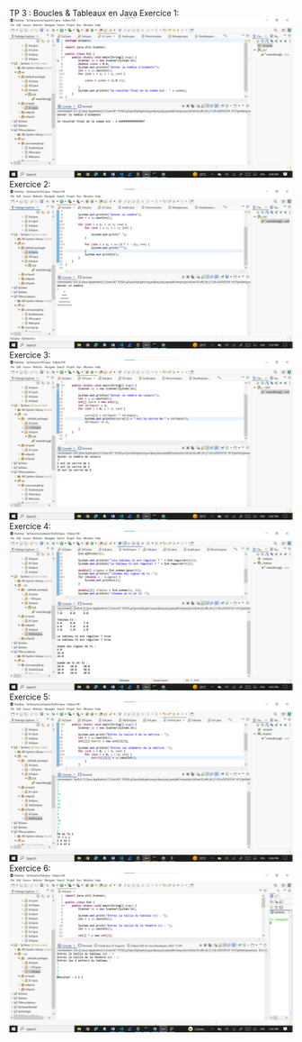 TP 3 : Boucles & Tableaux en Java
Exercice 1:
![image alt](https://github.com/laouysalma/Tp4Java/blob/main/Ex1.png?raw=true)
Exercice 2:
![image alt](https://github.com/laouysalma/Tp4Java/blob/main/Ex2.png?raw=true)
Exercice 3:
![image alt](https://github.com/laouysalma/Tp4Java/blob/main/Ex3.png?raw=true)
Exercice 4:
![image alt](https://github.com/laouysalma/Tp4Java/blob/main/Ex4.png?raw=true)
Exercice 5:
![image alt](https://github.com/laouysalma/Tp4Java/blob/main/Ex5.png?raw=true)
Exercice 6:
![image alt](https://github.com/laouysalma/Tp4Java/blob/main/Ex6.png?raw=true)
